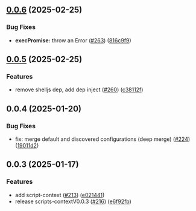 

## [0.0.6](https://github.com/qlover/fe-base/compare/scripts-context-v0.0.5...scripts-context-v0.0.6) (2025-02-25)


### Bug Fixes

* **execPromise:** throw an Error ([#263](https://github.com/qlover/fe-base/issues/263)) ([816c9f9](https://github.com/qlover/fe-base/commit/816c9f9e442e8b6e7fa05feb9977d8a31bbfc677))

## [0.0.5](https://github.com/qlover/fe-base/compare/scripts-context-v0.0.4...scripts-context-v0.0.5) (2025-02-25)


### Features

* remove shelljs dep, add dep inject ([#260](https://github.com/qlover/fe-base/issues/260)) ([c38112f](https://github.com/qlover/fe-base/commit/c38112f4540d6bd5dd89c419c6ecfa11f195dcbd))

## 0.0.4 (2025-01-20)

### Bug Fixes

- fix: merge default and discovered configurations (deep merge) ([#224](https://github.com/qlover/fe-base/pull/224)) ([19011d2](https://github.com/qlover/fe-base/pull/224/commits/19011d2e0850c329f7aa4f784faf4b70068ee597))

## 0.0.3 (2025-01-17)

### Features

* add script-context ([#213](https://github.com/qlover/fe-base/issues/213)) ([e021441](https://github.com/qlover/fe-base/commit/e021441180d4c4bd89947b155d39224f89699fda))
* release scripts-contextV0.0.3 ([#216](https://github.com/qlover/fe-base/issues/216)) ([e6f92fb](https://github.com/qlover/fe-base/commit/e6f92fbe464c868c67d1e47f53464356dc13b9fe))
